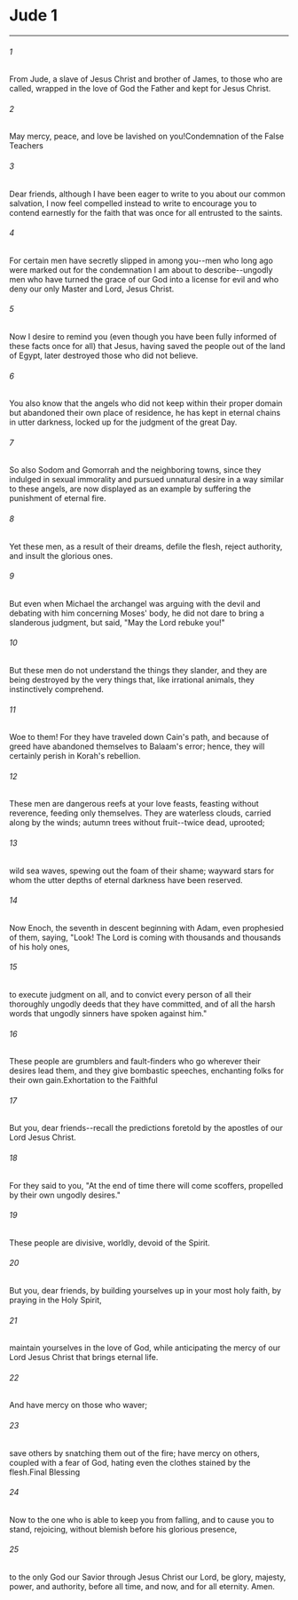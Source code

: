 # Jude 1
***



###### 1 
From Jude, a slave of Jesus Christ and brother of James, to those who are called, wrapped in the love of God the Father and kept for Jesus Christ. 

###### 2 
May mercy, peace, and love be lavished on you!Condemnation of the False Teachers 

###### 3 
Dear friends, although I have been eager to write to you about our common salvation, I now feel compelled instead to write to encourage you to contend earnestly for the faith that was once for all entrusted to the saints. 

###### 4 
For certain men have secretly slipped in among you--men who long ago were marked out for the condemnation I am about to describe--ungodly men who have turned the grace of our God into a license for evil and who deny our only Master and Lord, Jesus Christ. 

###### 5 
Now I desire to remind you (even though you have been fully informed of these facts once for all) that Jesus, having saved the people out of the land of Egypt, later destroyed those who did not believe. 

###### 6 
You also know that the angels who did not keep within their proper domain but abandoned their own place of residence, he has kept in eternal chains in utter darkness, locked up for the judgment of the great Day. 

###### 7 
So also Sodom and Gomorrah and the neighboring towns, since they indulged in sexual immorality and pursued unnatural desire in a way similar to these angels, are now displayed as an example by suffering the punishment of eternal fire. 

###### 8 
Yet these men, as a result of their dreams, defile the flesh, reject authority, and insult the glorious ones. 

###### 9 
But even when Michael the archangel was arguing with the devil and debating with him concerning Moses' body, he did not dare to bring a slanderous judgment, but said, "May the Lord rebuke you!" 

###### 10 
But these men do not understand the things they slander, and they are being destroyed by the very things that, like irrational animals, they instinctively comprehend. 

###### 11 
Woe to them! For they have traveled down Cain's path, and because of greed have abandoned themselves to Balaam's error; hence, they will certainly perish in Korah's rebellion. 

###### 12 
These men are dangerous reefs at your love feasts, feasting without reverence, feeding only themselves. They are waterless clouds, carried along by the winds; autumn trees without fruit--twice dead, uprooted; 

###### 13 
wild sea waves, spewing out the foam of their shame; wayward stars for whom the utter depths of eternal darkness have been reserved. 

###### 14 
Now Enoch, the seventh in descent beginning with Adam, even prophesied of them, saying, "Look! The Lord is coming with thousands and thousands of his holy ones, 

###### 15 
to execute judgment on all, and to convict every person of all their thoroughly ungodly deeds that they have committed, and of all the harsh words that ungodly sinners have spoken against him." 

###### 16 
These people are grumblers and fault-finders who go wherever their desires lead them, and they give bombastic speeches, enchanting folks for their own gain.Exhortation to the Faithful 

###### 17 
But you, dear friends--recall the predictions foretold by the apostles of our Lord Jesus Christ. 

###### 18 
For they said to you, "At the end of time there will come scoffers, propelled by their own ungodly desires." 

###### 19 
These people are divisive, worldly, devoid of the Spirit. 

###### 20 
But you, dear friends, by building yourselves up in your most holy faith, by praying in the Holy Spirit, 

###### 21 
maintain yourselves in the love of God, while anticipating the mercy of our Lord Jesus Christ that brings eternal life. 

###### 22 
And have mercy on those who waver; 

###### 23 
save others by snatching them out of the fire; have mercy on others, coupled with a fear of God, hating even the clothes stained by the flesh.Final Blessing 

###### 24 
Now to the one who is able to keep you from falling, and to cause you to stand, rejoicing, without blemish before his glorious presence, 

###### 25 
to the only God our Savior through Jesus Christ our Lord, be glory, majesty, power, and authority, before all time, and now, and for all eternity. Amen.

